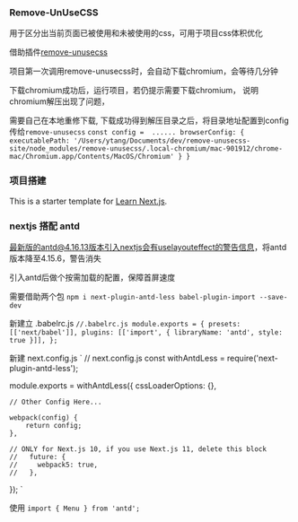 ### Remove-UnUseCSS
用于区分出当前页面已被使用和未被使用的css，可用于项目css体积优化

借助插件[remove-unusecss](https://github.com/twosugar/remove-unusecss)

项目第一次调用remove-unusecss时，会自动下载chromium，会等待几分钟

下载chromium成功后，运行项目，若仍提示需要下载chromium， 说明chromium解压出现了问题，

需要自己在本地重修下载, 下载成功得到解压目录之后，将目录地址配置到config传给`remove-unusecss`
`
const config = 
    ......
    browserConfig: {
        executablePath: '/Users/ytang/Documents/dev/remove-unusecss-site/node_modules/remove-unusecss/.local-chromium/mac-901912/chrome-mac/Chromium.app/Contents/MacOS/Chromium'
    }
}
`
### 项目搭建
This is a starter template for [Learn Next.js](https://nextjs.org/learn).
### nextjs 搭配 antd

最新版的antd@4.16.13版本引入nextjs会有uselayouteffect的警告信息，将antd版本降至4.15.6，警告消失

引入antd后做个按需加载的配置，保障首屏速度

需要借助两个包
`
npm i next-plugin-antd-less babel-plugin-import --save-dev
`

新建立 .babelrc.js
`
//.babelrc.js
module.exports = {
    presets: [['next/babel']],
    plugins: [['import', { libraryName: 'antd', style: true }]],
};
`

新建 next.config.js
`
// next.config.js
const withAntdLess = require('next-plugin-antd-less');

module.exports = withAntdLess({
    cssLoaderOptions: {},

    // Other Config Here...

    webpack(config) {
        return config;
    },

    // ONLY for Next.js 10, if you use Next.js 11, delete this block
    //   future: {
    //     webpack5: true,
    //   },
});
`

使用
`
import { Menu } from 'antd';
`
